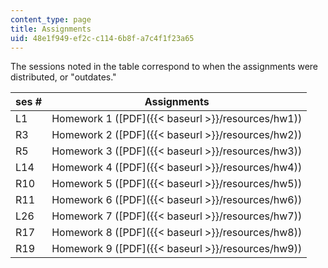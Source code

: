 ```yaml
---
content_type: page
title: Assignments
uid: 48e1f949-ef2c-c114-6b8f-a7c4f1f23a65
---
```


The sessions noted in the table correspond to when the assignments were distributed, or "outdates."

| ses # | Assignments |
| --- | --- |
| L1 | Homework 1 ([PDF]({{< baseurl >}}/resources/hw1)) |
| R3 | Homework 2 ([PDF]({{< baseurl >}}/resources/hw2)) |
| R5 | Homework 3 ([PDF]({{< baseurl >}}/resources/hw3)) |
| L14 | Homework 4 ([PDF]({{< baseurl >}}/resources/hw4)) |
| R10 | Homework 5 ([PDF]({{< baseurl >}}/resources/hw5)) |
| R11 | Homework 6 ([PDF]({{< baseurl >}}/resources/hw6)) |
| L26 | Homework 7 ([PDF]({{< baseurl >}}/resources/hw7)) |
| R17 | Homework 8 ([PDF]({{< baseurl >}}/resources/hw8)) |
| R19 | Homework 9 ([PDF]({{< baseurl >}}/resources/hw9))